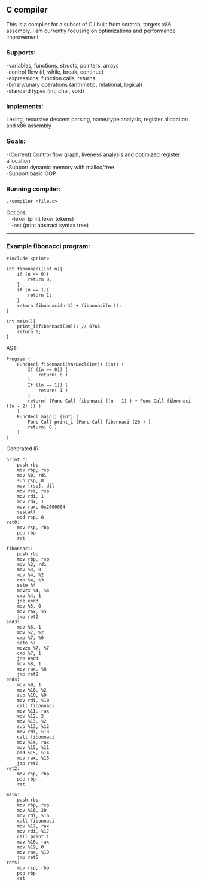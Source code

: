 ## C compiler

This is a compiler for a subset of C I built from scratch, targets x86 assembly. I am currently focusing on optimizations and performance improvement

### Supports:

-variables, functions, structs, pointers, arrays  
-control flow (if, while, break, continue)  
-expressions, function calls, returns  
-binary/unary operations (arithmetic, relational, logical)  
-standard types (int, char, void)

### Implements:
Lexing, recursive descent parsing, name/type analysis, register allocation and x86 assembly

### Goals:
-(Current) Control flow graph, liveness analysis and optimized register allocation  
-Support dynamic memory with malloc/free  
-Support basic OOP


### Running compiler:

    ./compiler <file.c>


Options:  
&emsp;-lexer (print lexer tokens)  
&emsp;-ast (print abstract syntax tree)

---

### Example fibonacci program:

```
#include <print>

int fibonnaci(int n){
    if (n == 0){
        return 0;
    }
    if (n == 1){
        return 1;
    }
    return fibonnaci(n-1) + fibonnaci(n-2);
}

int main(){
    print_i(fibonnaci(20)); // 6765
    return 0;
}
```

AST:

```
Program (
    FuncDecl fibonnaci(VarDecl(int)) (int) (
        If ((n == 0)) (
            return( 0 )
        )
        If ((n == 1)) (
            return( 1 )
        )
        return( (Func Call fibonnaci ((n - 1) ) + Func Call fibonnaci ((n - 2) )) )
    )
    FuncDecl main() (int) (
        Func Call print_i (Func Call fibonnaci (20 ) )
        return( 0 )
    )
)
````

Generated IR:

```
print_c:
    push rbp
    mov rbp, rsp
    mov %0, rdi
    sub rsp, 8
    mov [rsp], dil
    mov rsi, rsp
    mov rdi, 1
    mov rdx, 1
    mov rax, 0x2000004
    syscall
    add rsp, 8
ret0:
    mov rsp, rbp
    pop rbp
    ret

fibonnaci:
    push rbp
    mov rbp, rsp
    mov %2, rdi
    mov %3, 0
    mov %4, %2
    cmp %4, %3
    sete %4
    movzx %4, %4
    cmp %4, 1
    jne end3
    mov %5, 0
    mov rax, %5
    jmp ret2
end3:
    mov %6, 1
    mov %7, %2
    cmp %7, %6
    sete %7
    movzx %7, %7
    cmp %7, 1
    jne end4
    mov %8, 1
    mov rax, %8
    jmp ret2
end4:
    mov %9, 1
    mov %10, %2
    sub %10, %9
    mov rdi, %10
    call fibonnaci
    mov %11, rax
    mov %12, 2
    mov %13, %2
    sub %13, %12
    mov rdi, %13
    call fibonnaci
    mov %14, rax
    mov %15, %11
    add %15, %14
    mov rax, %15
    jmp ret2
ret2:
    mov rsp, rbp
    pop rbp
    ret

main:
    push rbp
    mov rbp, rsp
    mov %16, 20
    mov rdi, %16
    call fibonnaci
    mov %17, rax
    mov rdi, %17
    call print_i
    mov %18, rax
    mov %19, 0
    mov rax, %19
    jmp ret5
ret5:
    mov rsp, rbp
    pop rbp
    ret
```